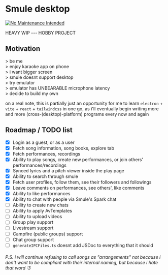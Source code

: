 # Smule desktop

[![No Maintenance Intended](http://unmaintained.tech/badge.svg)](http://unmaintained.tech/)

HEAVY WIP --- HOBBY PROJECT

## Motivation

<p>
> be me <br/>
> enjoy karaoke app on phone <br/>
> i want bigger screen <br/>
> smule doesnt support desktop <br/>
> try emulator <br/>
> emulator has UNBEARABLE microphone latency <br/>
> decide to build my own
</p>

on a real note, this is partially just an opportunity for me to learn `electron` + `vite` + `react` + `tailwindcss` in one go, as i'll eventually begin writing more and more (cross-(desktop)-platform) programs every now and again

## Roadmap / TODO list

- [x] Login as a guest, or as a user
- [x] Fetch song information, song books, explore tab
- [x] Fetch performances, recordings
- [x] Ability to play songs, create new performances, or join others' performances/recordings
- [x] Synced lyrics and a pitch viewer inside the play page
- [x] Ability to search through smule
- [x] Fetch user profiles, follow them, see their followers and followings
- [x] Leave comments on performances, see others', like comments
- [x] Ability to like performances
- [x] Ability to chat with people via Smule's Spark chat
- [ ] Ability to create new chats
- [ ] Ability to apply AvTemplates
- [ ] Ability to upload videos
- [ ] Group play support
- [ ] Livestream support
- [ ] Campfire (public groups) support
- [ ] Chat group support
- [ ] `generateIPCFiles.ts` doesnt add JSDoc to everything that it should

###### P.S. i will continue refusing to call songs as "arrangements" not because i don't want to be compliant with their internal naming, but because i hate that word :3